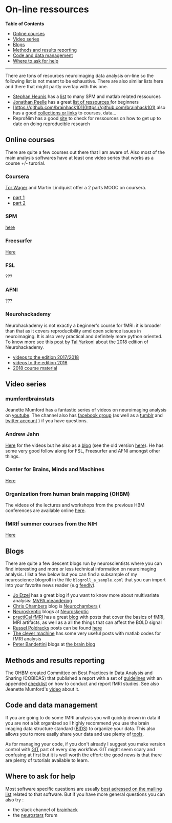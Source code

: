 ﻿# On-line ressources

**Table of Contents**
* [Online courses](#Online-courses)
* [Video series](#Video-series)
* [Blogs](#Blogs)
* [Methods and results reporting](#Methods-and-results-reporting)
* [Code and data management](#Code-and-data-management)
* [Where to ask for help](#Where-to-ask-for-help)


---


There are tons of resources neuroimaging data analysis on-line so the following list is not meant to be exhaustive. There are also similar lists here and there that might partly overlap with this one.

* [Stephan Heunis](https://twitter.com/fmrwhy) has a [list](https://www.fmrwhy.com/2018/06/28/spm12-matlab-scripting-tutorial-4/) to many SPM and matlab related ressources 
* [Jonathan Peelle](@jpeelle) has a great [list of ressources ](http://jonathanpeelle.net/mri-resources-for-beginners) for beginners
* [https://github.com/brainhack101](https://github.com/brainhack101) also has a good [collections or links](https://brainhack101.github.io/neurolinks/) to courses, data...
* ReproNim has a good [site](http://www.reproducibleimaging.org/index.html) to check for ressources on how to get up to date on doing reproducible research



## Online courses

There are quite a few courses out there that I am aware of. Also most of the main analysis softwares have at least one video series that works as a course +/- turorial.

### Coursera

[Tor Wager](@torwager) and Martin Lindquist offer a 2 parts MOOC on coursera.

* [part 1](https://en.coursera.org/learn/functional-mri)
* [part 2](https://en.coursera.org/learn/functional-mri-2)

### SPM
[here](http://www.fil.ion.ucl.ac.uk/spm/course/video/)

### Freesurfer
[Here](https://www.youtube.com/channel/UCruQerP8aa-gYttXkAcyveA)

### FSL
???

### AFNI
???

### Neurohackademy
Neurohackademy is not exactly a beginner's course for fMRI: it is broader than that as it covers reproducibility amd open science issues in neuroimaging. It is also very practical and definitely more python oriented. To know more see this [post](http://www.talyarkoni.org/blog/2018/08/16/neurohackademy-2018-a-wrap-up/) by [Tal Yarkoni](https://twitter.com/talyarkoni) about the 2018 edition of Neurohackademy.

* [videos to the edition 2017/2018](https://www.youtube.com/playlist?list=PLA6PlfxWZPLTLJ2qTN9enG0tkizpmwWaq)
* [videos to the edition 2016](https://www.youtube.com/playlist?list=PLEdFhTRBFLObkatJOX9wp3BCueH4wNSl7)
* [2018 course material](https://github.com/neurohackademy)



## Video series

### mumfordbrainstats

Jeanette Mumford has a fantastic series of videos on neuroimaging analysis on [youtube](https://www.youtube.com/channel/UCZ7gF0zm35FwrFpDND6DWeA). The channel also has [facebook group](https://www.facebook.com/groups/mumfordbrainstats/) (as well as a [tumblr](http://mumfordbrainstats.tumblr.com/) and [twitter account](https://twitter.com/mumbrainstats) ) if you have questions.

### Andrew Jahn
[Here](https://www.youtube.com/user/Shala5ha5ka) for the videos but he also as a [blog](https://www.andysbrainblog.com/) (see the old version [here](http://andysbrainblog.blogspot.com)). He has some very good follow along for FSL, Freesurfer and AFNI amongst other things.

### Center for Brains, Minds and Machines
[Here](https://www.youtube.com/channel/UCGoxKRfTs0jQP52cfHCyyRQ)

### Organization from human brain mapping (OHBM)
The videos of the lectures and workshops from the previous HBM conferences are available online [here](https://www.pathlms.com/ohbm/courses).

### fMRIf summer courses from the NIH
[Here](https://fmrif.nimh.nih.gov/public/fmri-course/)



## Blogs

There are quite a few descent blogs run by neuroscientists where you can find interesting and more or less technical information on neuroimaging analysis. I list a few below but you can find a subsample of my neuroscience blogroll in the file `blogroll_a_sample.opml` that you can import into your favorite news reader (e.g [feedly](https://feedly.com)).

* [Jo Etzel](https://twitter.com/JosetAEtzel) has a great blog if you want to know more about multivariate analysis: [MVPA meandering](http://mvpa.blogspot.co.uk) 
* [Chris Chambers](https://twitter.com/chrisdc77) blog is [Neurochambers](http://neurochambers.blogspot.co.uk) (
* [Neuroskeptic](https://twitter.com/Neuro_Skeptic) blogs at [Neuroskeptic](http://blogs.discovermagazine.com/neuroskeptic/) 
* [practiCal fMRI](https://twitter.com/practiCalfMRI) has a great [blog](http://practicalfmri.blogspot.co.uk) with posts that cover the basics of fMRI, MRI artifacts, as well as a all the things that can affect the BOLD signal 
* [Russel Poldracks](https://twitter.com/@russpoldrack) posts can be found [here](http://www.russpoldrack.org)
* [The clever machine](https://theclevermachine.wordpress.com/category/fmri/) has some very useful posts with matlab codes for fMRI analysis
* [Peter Bandettini](https://twitter.com/fMRI_today) blogs at [the brain blog](http://www.thebrainblog.org)



## Methods and results reporting

The OHBM created Committee on Best Practices in Data Analysis and Sharing (COBIDAS) that published a report with a set of [guidelines](https://www.ncbi.nlm.nih.gov/pmc/articles/PMC5685169/) with an appended [checklist](https://www.biorxiv.org/content/early/2016/07/10/054262.full.pdf+html) on how to conduct and report fMRI studies. See also Jeanette Mumford's [video](https://www.youtube.com/watch?v=bsM4KowO5Vc) about it.
       


## Code and data management

If you are going to do some fMRI analysis you will quickly drown in data if you are not a bit organized so I highly recommend you use the brain imaging data structure standard ([BIDS](http://bids.neuroimaging.io/)) to organize your data. This also allows you to more easily share your data and use plenty of [tools](bids-apps.neuroimaging.io/apps/).

As for managing your code, if you don't already I suggest you make version control with [GIT](https://git-scm.com/) part of every day workflow. GIT might seem scary and confusing at first but it is well worth the effort: the good news is that there are plenty of tutorials available to learn.



## Where to ask for help

Most software specific questions are usually [best adressed on the mailing list](https://kirstiewhitaker.com/2014/12/16/how-to-use-the-fsl-and-freesurfer-mailing-lists-for-success-in-your-phd/) related to that software. But if you have more general questions you can also try :

* the slack channel of [brainhack](https://www.brainhack.org/)
* the [neurostars](https://neurostars.org/) forum